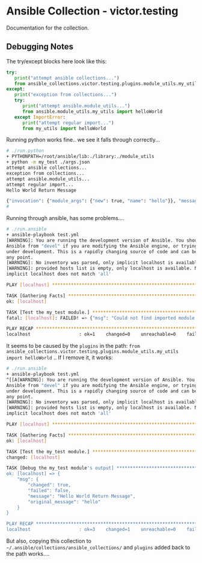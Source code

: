 # Ansible Collection - victor.testing

Documentation for the collection.



## Debugging Notes

The try/except blocks here look like this: 

```python
try:
   print("attempt ansible collections...")
   from ansible_collections.victor.testing.plugins.module_utils.my_utils import helloWorld
except:
   print("exception from collections...")
   try:
      print("attempt ansible.module_utils...")
      from ansible.module_utils.my_utils import helloWorld
   except ImportError:
      print("attempt regular import...")
      from my_utils import helloWorld
```

Running python works fine.. we see it falls through correctly...

```bash
# ./run.python
+ PYTHONPATH=/root/ansible/lib:./library:./module_utils
+ python -m my_test ./args.json
attempt ansible collections...
exception from collections...
attempt ansible.module_utils...
attempt regular import...
Hello World Return Message

{"invocation": {"module_args": {"new": true, "name": "hello"}}, "message": "Hello World Return Message", "changed": true, "original_message": "hello"}
#
```

Running through ansible, has some problems....

```bash
# ./run.ansible
+ ansible-playbook test.yml
[WARNING]: You are running the development version of Ansible. You should only run
Ansible from "devel" if you are modifying the Ansible engine, or trying out features
under development. This is a rapidly changing source of code and can become unstable at
any point.
[WARNING]: No inventory was parsed, only implicit localhost is available
[WARNING]: provided hosts list is empty, only localhost is available. Note that the
implicit localhost does not match 'all'

PLAY [localhost] ************************************************************************

TASK [Gathering Facts] ******************************************************************
ok: [localhost]

TASK [Test the my_test module.] *********************************************************
fatal: [localhost]: FAILED! => {"msg": "Could not find imported module support code for my_test.  Looked for either helloWorld.py or my_utils.py"}

PLAY RECAP ******************************************************************************
localhost                  : ok=1    changed=0    unreachable=0    failed=1    skipped=0    rescued=0    ignored=0
```


It seems to be caused by the `plugins` in the path: `from ansible_collections.victor.testing.plugins.module_utils.my_utils import helloWorld` .. If I remove it, it works:

```bash
# ./run.ansible
+ ansible-playbook test.yml
^[[A[WARNING]: You are running the development version of Ansible. You should only run
Ansible from "devel" if you are modifying the Ansible engine, or trying out features
under development. This is a rapidly changing source of code and can become unstable at
any point.
[WARNING]: No inventory was parsed, only implicit localhost is available
[WARNING]: provided hosts list is empty, only localhost is available. Note that the
implicit localhost does not match 'all'

PLAY [localhost] ************************************************************************

TASK [Gathering Facts] ******************************************************************
ok: [localhost]

TASK [Test the my_test module.] *********************************************************
changed: [localhost]

TASK [Debug the my_test module's output] ************************************************
ok: [localhost] => {
    "msg": {
        "changed": true,
        "failed": false,
        "message": "Hello World Return Message",
        "original_message": "hello"
    }
}

PLAY RECAP ******************************************************************************
localhost                  : ok=3    changed=1    unreachable=0    failed=0    skipped=0    rescued=0    ignored=0

```

But also, copying this collection to `~/.ansible/collections/ansible_collections/` and `plugins` added back to the path works....


